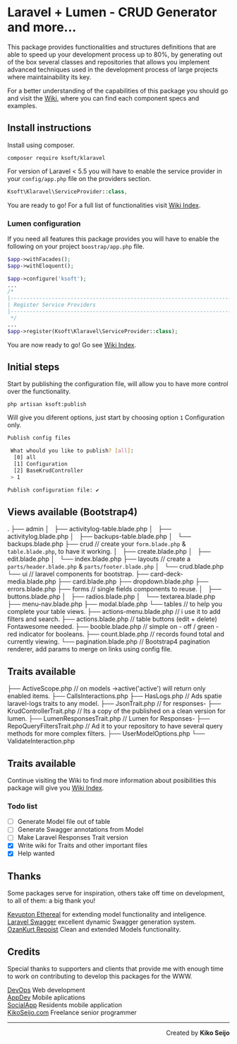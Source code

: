 # Laravel + Lumen - CRUD Generator and more...

This package provides functionalities and structures definitions that are able to speed up your development process up to 80%, by generating out of the box several classes and repositories that allows you implement advanced techniques used in the development process of large projects where maintainability its key.

For a better understanding of the capabilities of this package you should go and
visit the [Wiki](https://github.com/kikoseijo/kLaravel/wiki/Wiki-Credits-&-thanks), where you can find each component specs and examples.

## Install instructions

Install using composer.

```
composer require ksoft/klaravel
```

For version of Laravel < 5.5 you will have to enable the service provider in your `config/app.php` file on the providers section.

```php
Ksoft\Klaravel\ServiceProvider::class,
```

You are ready to go! For a full list of functionalities visit [Wiki Index](https://github.com/kikoseijo/kLaravel/wiki/Wiki-Credits-&-thanks).

### Lumen configuration

If you need all features this package provides you will have to enable the following on your project `boostrap/app.php` file.

```php
$app->withFacades();
$app->withEloquent();

$app->configure('ksoft');
...
/*
|--------------------------------------------------------------------------
| Register Service Providers
|--------------------------------------------------------------------------
 */
...
$app->register(Ksoft\Klaravel\ServiceProvider::class);
```

You are now ready to go! Go see [Wiki Index](https://github.com/kikoseijo/kLaravel/wiki/Wiki-Credits-&-thanks).

## Initial steps

Start by publishing the configuration file, will allow you to have more control over the functionality.

```
php artisan ksoft:publish
```

Will give you diferent options, just start by choosing option `1` Configuration only.

```bash
Publish config files

 What whould you like to publish? [all]:
  [0] all
  [1] Configuration
  [2] BaseKrudController
 > 1

Publish configuration file: ✔
```

## Views available (Bootstrap4)

.
├── admin
│   ├── activitylog-table.blade.php
│   ├── activitylog.blade.php
│   ├── backups-table.blade.php
│   └── backups.blade.php
├── crud // create your `form.blade.php` & `table.blade.php`, to have it working.
│   ├── create.blade.php
│   ├── edit.blade.php
│   └── index.blade.php
├── layouts // create a `parts/header.blade.php` & `parts/footer.blade.php`
│   └── crud.blade.php
└── ui // laravel components for bootstrap.
├── card-deck-media.blade.php
├── card.blade.php
├── dropdown.blade.php
├── errors.blade.php
├── forms // single fields components to reuse.
│   ├── buttons.blade.php
│   ├── radios.blade.php
│   └── textarea.blade.php
├── menu-nav.blade.php
├── modal.blade.php
└── tables // to help you complete your table views.
├── actions-menu.blade.php // i use it to add filters and search.
├── actions.blade.php // table buttons (edit + delete) Fontawesome needed.
├── booble.blade.php // simple on - off / green - red indicator for booleans.
├── count.blade.php // records found total and currently viewing.
└── pagination.blade.php // Bootstrap4 pagination renderer, add params to merge on links using config file.

## Traits available

├── ActiveScope.php // on models ->active('active') will return only enabled items.
├── CallsInteractions.php
├── HasLogs.php // Ads spatie laravel-logs traits to any model.
├── JsonTrait.php // for responses-
├── KrudControllerTrait.php // Its a copy of the published on a clean version for lumen.
├── LumenResponsesTrait.php // Lumen for Responses-
├── RepoQueryFiltersTrait.php // Ad it to your repository to have several query methods for more complex filters.
├── UserModelOptions.php
└── ValidateInteraction.php

## Traits available

Continue visiting the Wiki to find more information about posibilities this package will give you [Wiki Index](https://github.com/kikoseijo/kLaravel/wiki).

### Todo list

* [ ] Generate Model file out of table
* [ ] Generate Swagger annotations from Model
* [ ] Make Laravel Responses Trait version
* [x] Write wiki for Traits and other important files
* [x] Help wanted

## Thanks

Some packages serve for inspiration, others take off time on development, to all of them: a big thank you!

[Kevupton Ethereal](https://github.com/kevupton/ethereal) for extending model functionality and inteligence.  
[Laravel Swagger](https://github.com/kevupton/laravel-swagger) excellent dynamic Swagger generation system.  
[OzanKurt Repoist](https://github.com/OzanKurt/Repoist) Clean and extended Models functionality.

## Credits

Special thanks to supporters and clients that provide me with enough time to work on contributing to develop this packages for the WWW.

[DevOps](https://sunnyface.com 'Programador ios málaga Marbella') Web development  
[AppDev](https://gestorapp.com 'Gestor de aplicaciones moviles en málaga, mijas, marbella') Mobile aplications  
[SocialApp](https://sosvecinos.com 'Plataforma móvil para la gestion de comunidades') Residents mobile application  
[KikoSeijo.com](https://kikoseijo.com 'Programador freelance movil y Laravel') Freelance senior programmer

---

<div dir=rtl markdown=1>Created by <b>Kiko Seijo</b></div>
